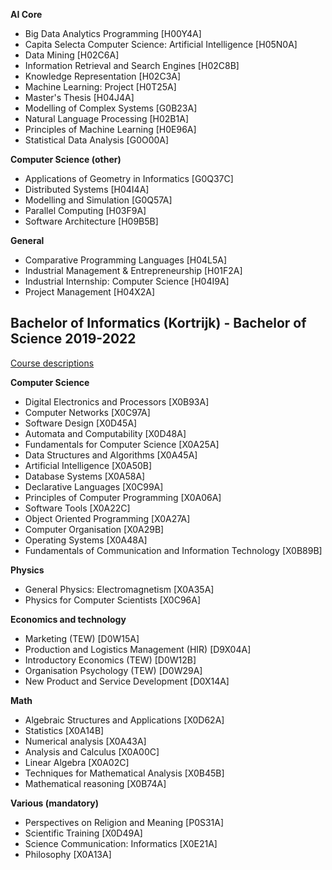 **AI Core**
- Big Data Analytics Programming [H00Y4A]
- Capita Selecta Computer Science: Artificial Intelligence [H05N0A]
- Data Mining [H02C6A]
- Information Retrieval and Search Engines [H02C8B]
- Knowledge Representation [H02C3A]
- Machine Learning: Project [H0T25A]
- Master's Thesis [H04J4A]
- Modelling of Complex Systems [G0B23A]
- Natural Language Processing [H02B1A]
- Principles of Machine Learning [H0E96A]
- Statistical Data Analysis [G0O00A]

**Computer Science (other)**
- Applications of Geometry in Informatics [G0Q37C]
- Distributed Systems [H04I4A]
- Modelling and Simulation [G0Q57A]
- Parallel Computing [H03F9A]
- Software Architecture [H09B5B]

**General**
- Comparative Programming Languages [H04L5A]
- Industrial Management & Entrepreneurship [H01F2A]
- Industrial Internship: Computer Science [H04I9A]
- Project Management [H04X2A]

## Bachelor of Informatics (Kortrijk) - Bachelor of Science 2019-2022

[Course descriptions](https://onderwijsaanbod.kuleuven.be/2019/opleidingen/n/SC_55031767.htm#bl=all)

**Computer Science**
- Digital Electronics and Processors [X0B93A]
- Computer Networks [X0C97A]
- Software Design [X0D45A]
- Automata and Computability [X0D48A]
- Fundamentals for Computer Science [X0A25A]
- Data Structures and Algorithms [X0A45A]
- Artificial Intelligence [X0A50B]
- Database Systems [X0A58A]
- Declarative Languages [X0C99A]
- Principles of Computer Programming [X0A06A]
- Software Tools [X0A22C]
- Object Oriented Programming [X0A27A]
- Computer Organisation [X0A29B]
- Operating Systems [X0A48A]
- Fundamentals of Communication and Information Technology [X0B89B]

**Physics**
- General Physics: Electromagnetism [X0A35A]
- Physics for Computer Scientists [X0C96A]

**Economics and technology**
- Marketing (TEW) [D0W15A]
- Production and Logistics Management (HIR) [D9X04A]
- Introductory Economics (TEW) [D0W12B]
- Organisation Psychology (TEW) [D0W29A]
- New Product and Service Development [D0X14A]

**Math**
- Algebraic Structures and Applications [X0D62A]
- Statistics [X0A14B]
- Numerical analysis [X0A43A]
- Analysis and Calculus [X0A00C]
- Linear Algebra [X0A02C]
- Techniques for Mathematical Analysis [X0B45B]
- Mathematical reasoning [X0B74A]

**Various (mandatory)**
- Perspectives on Religion and Meaning [P0S31A]
- Scientific Training [X0D49A]
- Science Communication: Informatics [X0E21A]
- Philosophy [X0A13A]

